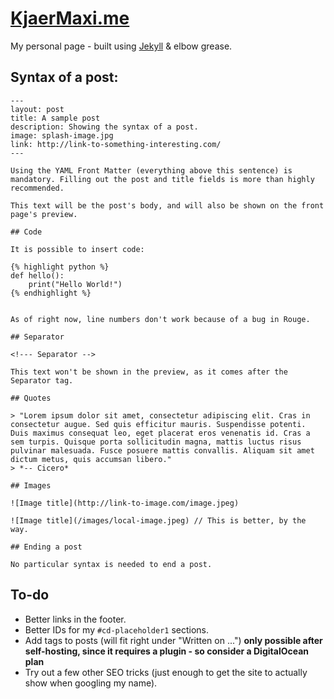 # [KjaerMaxi.me](http://kjaermaxi.me/)

My personal page - built using [Jekyll](http://jekyllrb.com/) & elbow grease.

## Syntax of a post:

    ---
    layout: post
    title: A sample post
    description: Showing the syntax of a post.
    image: splash-image.jpg
    link: http://link-to-something-interesting.com/
    ---

    Using the YAML Front Matter (everything above this sentence) is mandatory. Filling out the post and title fields is more than highly recommended.

    This text will be the post's body, and will also be shown on the front page's preview.
    
    ## Code
    
    It is possible to insert code:
    
    {% highlight python %}
    def hello():
        print("Hello World!")
    {% endhighlight %}
    
    
    As of right now, line numbers don't work because of a bug in Rouge.

    ## Separator
    
    <!--- Separator -->

    This text won't be shown in the preview, as it comes after the Separator tag.
    
    ## Quotes
    
    > "Lorem ipsum dolor sit amet, consectetur adipiscing elit. Cras in consectetur augue. Sed quis efficitur mauris. Suspendisse potenti. Duis maximus consequat leo, eget placerat eros venenatis id. Cras a sem turpis. Quisque porta sollicitudin magna, mattis luctus risus pulvinar malesuada. Fusce posuere mattis convallis. Aliquam sit amet dictum metus, quis accumsan libero."  
    > *-- Cicero*

    ## Images
    
    ![Image title](http://link-to-image.com/image.jpeg)
    
    ![Image title](/images/local-image.jpeg) // This is better, by the way.
    
    ## Ending a post
    
    No particular syntax is needed to end a post.

## To-do

- Better links in the footer.
- Better IDs for my `#cd-placeholder1` sections.
- Add tags to posts (will fit right under "Written on ...") **only possible after self-hosting, since it requires a plugin - so consider a DigitalOcean plan**
- Try out a few other SEO tricks (just enough to get the site to actually show when googling my name).